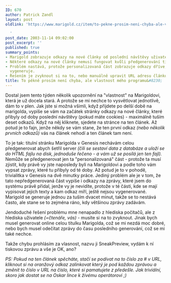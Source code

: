 ```yaml
---
ID: 670
author: Patrick Zandl
layout: post
oldlink: 'https://www.marigold.cz/item/to-pekne-prosim-neni-chyba-ale-vlastnost-meho-programu

  '
post_date: 2003-11-14 09:02:00
post_excerpt: ''
published: true
summary_points:
- Marigold zobrazuje odkazy na nové články od poslední návštěvy uživatele.
- Některé odkazy na nové články nemusí fungovat kvůli předgenerování titulní stránky.
- Problém nastává, protože personalizovaná část zobrazuje odkazy dříve, než se článek
  vygeneruje.
- Řešením je zvyknout si na to, nebo manuálně upravit URL adresu článku.
title: To pěkně prosím není chyba, ale vlastnost mého programu&#8230;
---
```


<p>
Dostal jsem tento týden několik upozornění na "vlastnost" na Marigoldovi, která je už docela stará. A protože se mi nechce to vysvětlovat jednotlivě, dám to v plen. Jak jste si možná všimli, když přijdete po delší době na marigolda, vypíše se vám na začátek stránky odkazy na nové články, které přibyly od doby poslední návštěvy (pokud máte cookies) - maximálně tuším deset odkazů. Když na něj kliknete, sjedete na stránce na ten článek. Až potud je to fajn, jenže někdy se vám stane, že ten první odkaz <EM>(nebo několik prvních odkazů)</EM> vás na článek nehodí a ten článek tam není. </p>

<p>
To je tak: titulní stránku Marigolda v Genesis nechávám celou předgenerovat abych šetřil server <EM>(čili se sestaví data z databáze a uloží se do HTML fajlu na disk, jednoduše řečeno - a vám už se posílá jen ten fajl).</EM> Nemůže se předgenerovat jen ta "personalizovaná" část - protože ta musí zjistit, kdy právě vy jste naposledy byli na Marigoldovi a podle toho vám vypsat zprávy, které tu přibyly od té doby. Až potud je to v pohodě, trivialitka v Genesis na dvě minutky práce. Jediný problém ale je v tom, že tato nepředgenerovaná část vypíše i odkazy na zprávy, které jsem do systému právě přidal, jenže vy je nevidíte, protože v té části, kde se mají vypisovat jejich texty a kam odkaz míří, ještě nejsou vygenerované. Marigold se generuje jednou za tuším dvacet minut, takže se to nestává často, ale stane se to zejména ráno, kdy většinou zprávy zadávám. </p>

<p>
Jendoduché řešení problému mne nenapadlo z hlediska počítačů, ale z hlediska uživatele <EM>(=čtenáře, vás)</EM> - musíte si na to zvyknout. Jinak bych musel generovat online celou titulku Marigolda, což se mi nezdá moc dobré, nebo bych musel odečítat zprávy do času posledního generování, což se mi také nechce. </p>

<p>
Takže chybu prohlásím za vlasnost, nazvu ji SneakPreview, vydám k ní tiskovou zprávu a vše je OK, ano?</p>

<p>
<EM>PS: Pokud na ten článek spěcháte, stačí se podívat na to číslo za # v URL, kliknout si na oranžový odkaz zalinkovat který je pod každou zprávou a změnit to číslo v URL na číslo, které si pamatujete z předešle. Jak triviální, skoro jak dostat se na Oskar lince k živému operátorovi ;)</EM></p>